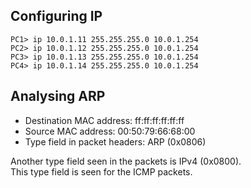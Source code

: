 ## Configuring IP

```
PC1> ip 10.0.1.11 255.255.255.0 10.0.1.254
PC2> ip 10.0.1.12 255.255.255.0 10.0.1.254
PC3> ip 10.0.1.13 255.255.255.0 10.0.1.254
PC4> ip 10.0.1.14 255.255.255.0 10.0.1.254
```

## Analysing ARP

- Destination MAC address: ff:ff:ff:ff:ff:ff
- Source MAC address: 00:50:79:66:68:00
- Type field in packet headers: ARP (0x0806)

Another type field seen in the packets is IPv4 (0x0800).<br/>
This type field is seen for the ICMP packets.